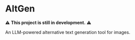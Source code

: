 # AltGen

⚠️  **This project is still in development.** ⚠️

An LLM-powered alternative text generation tool for images.

